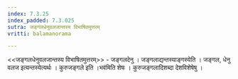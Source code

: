```yaml
---
index: 7.3.25
index_padded: 7.3.025
sutra: जङ्गलधेनुवलजान्तस्य विभाषितमुत्तरम्‌
vritti: balamanorama

---
```

<<जङ्गलधेनुवलजान्तस्य विभाषितमुत्तरम्>> - जङ्गलदेनु । जङ्गलाद्यन्तस्याङ्गस्येति । जङ्गल, धेनु वलज इत्यन्तस्येत्यर्थः । कुरुजङ्गले इति ।भव॑मिति शेषः । कुरुजङ्गलादिशब्दा देशविशेषेषु ।